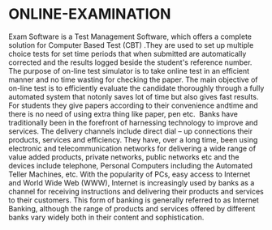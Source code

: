 # ONLINE-EXAMINATION
Exam Software is a Test Management Software, which offers a complete solution for Computer Based Test (CBT) .They are used to set up multiple choice tests for set time periods that when submitted are automatically  corrected and the results logged beside the student's reference number. The purpose of on-line test simulator is to take online test in an efficient manner and no time wasting for checking the paper. The main objective of on-line test  is to efficiently evaluate the candidate thoroughly through a fully automated system that notonly saves lot of time but also gives fast results. For students they give papers according to their convenience andtime and there is no need of using extra thing like paper, pen etc.  Banks have traditionally been in the forefront of harnessing technology to improve and services. The delivery channels include direct dial – up connections their products, services and efficiency. They have, over a long time, been using electronic and telecommunication networks for delivering a wide range of value added products, private networks, public networks etc and the devices include telephone, Personal Computers including the Automated Teller Machines, etc. With the popularity of PCs, easy access to Internet and World Wide Web (WWW), Internet is increasingly used by banks as a channel for receiving instructions and delivering their products and services to their customers. This form of banking is generally referred to as Internet Banking, although the range of products and services offered by different banks vary widely both in their content and sophistication.
